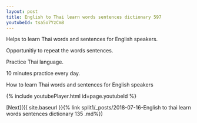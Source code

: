 ```yaml
---
layout: post
title: English to Thai learn words sentences dictionary 597 
youtubeId: tsa5o7YzCm8
---
```

 
 
Helps to learn Thai words and sentences for English speakers.

Opportunitiy to repeat the words sentences. 

Practice Thai language. 
 
10 minutes practice every day. 
 
How to learn Thai words and sentences for English speakers 
 
{% include youtubePlayer.html id=page.youtubeId %}
 
 
[Next]({{ site.baseurl }}{% link  split1/_posts/2018-07-16-English to thai learn words sentences dictionary 135 .md%})
 
